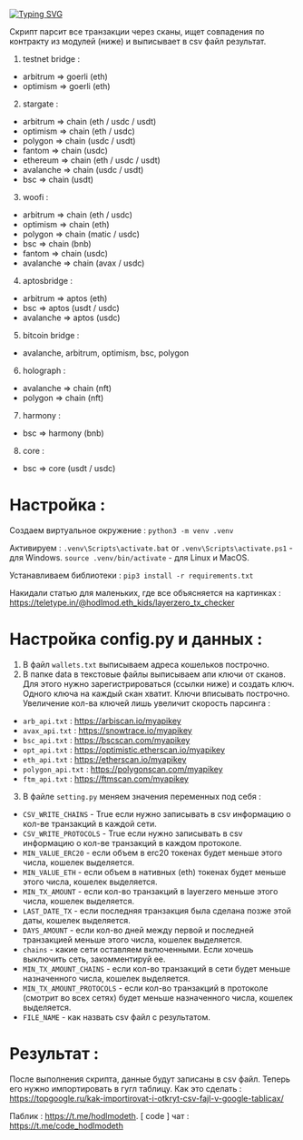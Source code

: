 [![Typing SVG](https://readme-typing-svg.herokuapp.com?color=%2336BCF7&lines=LayerZero+:+tx_checker)](https://git.io/typing-svg)

Скрипт парсит все транзакции через сканы, ищет совпадения по контракту из модулей (ниже) и выписывает в csv файл результат.

1. testnet bridge : 
- arbitrum  => goerli (eth) 
- optimism  => goerli (eth) 
2. stargate : 
- arbitrum  => chain (eth / usdc / usdt)
- optimism  => chain (eth / usdc)
- polygon   => chain (usdc / usdt)
- fantom    => chain (usdc)
- ethereum  => chain (eth / usdc / usdt)
- avalanche => chain (usdc / usdt)
- bsc       => chain (usdt)
3. woofi :
- arbitrum  => chain (eth / usdc)
- optimism  => chain (eth)
- polygon   => chain (matic / usdc)
- bsc       => chain (bnb)
- fantom    => chain (usdc)
- avalanche => chain (avax / usdc)
4. aptosbridge :
- arbitrum  => aptos (eth)
- bsc       => aptos (usdt / usdc)
- avalanche => aptos (usdc)
5. bitcoin bridge :
- avalanche, arbitrum, optimism, bsc, polygon
6. holograph :
- avalanche => chain (nft)
- polygon   => chain (nft)
7. harmony :
- bsc       => harmony (bnb)
8. core :
- bsc       => core (usdt / usdc)


# Настройка :

Создаем виртуальное окружение :
`python3 -m venv .venv`

Активируем :
`.venv\Scripts\activate.bat` or `.venv\Scripts\activate.ps1` - для Windows.
`source .venv/bin/activate` - для Linux и MacOS.

Устанавливаем библиотеки :
`pip3 install -r requirements.txt`

Накидали статью для маленьких, где все объясняется на картинках : https://teletype.in/@hodlmod.eth_kids/layerzero_tx_checker

# Настройка config.py и данных :
1. В файл `wallets.txt` выписываем адреса кошельков построчно.
2. В папке data в текстовые файлы выписываем апи ключи от сканов. Для этого нужно зарегистрироваться (ссылки ниже) и создать ключ. Одного ключа на каждый скан хватит. Ключи вписывать построчно. Увеличение кол-ва ключей лишь увеличит скорость парсинга :
- `arb_api.txt` : https://arbiscan.io/myapikey
- `avax_api.txt` : https://snowtrace.io/myapikey
- `bsc_api.txt` : https://bscscan.com/myapikey
- `opt_api.txt` : https://optimistic.etherscan.io/myapikey
- `eth_api.txt` : https://etherscan.io/myapikey
- `polygon_api.txt` : https://polygonscan.com/myapikey
- `ftm_api.txt` : https://ftmscan.com/myapikey
3. В файле `setting.py` меняем значения переменных под себя :
- `CSV_WRITE_CHAINS` - True если нужно записывать в csv информацию о кол-ве транзакций в каждой сети.
- `CSV_WRITE_PROTOCOLS` - True если нужно записывать в csv информацию о кол-ве транзакций в каждом протоколе.
- `MIN_VALUE_ERC20` - если объем в erc20 токенах будет меньше этого числа, кошелек выделяется.
- `MIN_VALUE_ETH` - если объем в нативных (eth) токенах будет меньше этого числа, кошелек выделяется.
- `MIN_TX_AMOUNT` - если кол-во транзакций в layerzero меньше этого числа, кошелек выделяется.
- `LAST_DATE_TX` - если последняя транзакция была сделана позже этой даты, кошелек выделяется. 
- `DAYS_AMOUNT` - если кол-во дней между первой и последней транзакцией меньше этого числа, кошелек выделяется.
- `chains` - какие сети оставляем включенными. Если хочешь выключить сеть, закомментируй ее.
- `MIN_TX_AMOUNT_CHAINS` - если кол-во транзакций в сети будет меньше назначенного числа, кошелек выделяется.
- `MIN_TX_AMOUNT_PROTOCOLS` - если кол-во транзакций в протоколе (смотрит во всех сетях) будет меньше назначенного числа, кошелек выделяется.
- `FILE_NAME` - как назвать csv файл с результатом.

# Результат :
После выполнения скрипта, данные будут записаны в csv файл. Теперь его нужно импортировать в гугл таблицу. Как это сделать : https://topgoogle.ru/kak-importirovat-i-otkryt-csv-fajl-v-google-tablicax/

Паблик : https://t.me/hodlmodeth. [ code ] чат : https://t.me/code_hodlmodeth
